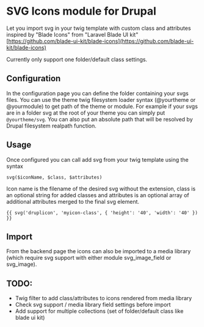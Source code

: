 # SVG Icons module for Drupal

Let you import svg in your twig template with custom class and attributes inspired by "Blade Icons" from "Laravel Blade UI kit" [https://github.com/blade-ui-kit/blade-icons](https://github.com/blade-ui-kit/blade-icons)

Currently only support one folder/default class settings.

## Configuration

In the configuration page you can define the folder containing your svgs files. You can use the theme twig filesystem loader syntax (@yourtheme or @yourmodule) to get path of the theme or module. For example if your svgs are in a folder svg at the root of your theme you can simply put ```@yourtheme/svg```. You can also put an absolute path that will be resolved by Drupal filesystem realpath function.

## Usage

Once configured you can call add svg from your twig template using the syntax 
```
svg($iconName, $class, $attributes)
```
Icon name is the filename of the desired svg without the extension, class is an optional string for added classes and attributes is an optional array of additional attributes merged to the final svg element.
```
{{ svg('druplicon', 'myicon-class', { 'height': '40', 'width': '40' }) }}
```

## Import

From the backend page the icons can also be imported to a media library (which require svg support with either module svg_image_field or svg_image).

## TODO:

- Twig filter to add class/attributes to icons rendered from media library
- Check svg support / media library field settings before import
- Add support for multiple collections (set of folder/default class like blade ui kit)